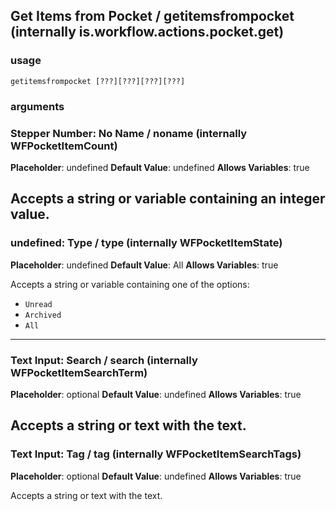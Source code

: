 
## Get Items from Pocket / getitemsfrompocket (internally is.workflow.actions.pocket.get)

### usage
`getitemsfrompocket [???][???][???][???]`

### arguments
### Stepper Number: No Name / noname (internally WFPocketItemCount)
**Placeholder**: undefined
**Default Value**: undefined
**Allows Variables**: true


Accepts a string 
or variable
containing an integer value.
---
### undefined: Type / type (internally WFPocketItemState)
**Placeholder**: undefined
**Default Value**: All
**Allows Variables**: true


Accepts a string 
or variable
containing one of the options:

- `Unread`
- `Archived`
- `All`
---
### Text Input: Search / search (internally WFPocketItemSearchTerm)
**Placeholder**: optional
**Default Value**: undefined
**Allows Variables**: true


Accepts a string 
or text
with the text.
---
### Text Input: Tag / tag (internally WFPocketItemSearchTags)
**Placeholder**: optional
**Default Value**: undefined
**Allows Variables**: true


Accepts a string 
or text
with the text.
